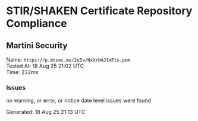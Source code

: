 # STIR/SHAKEN Certificate Repository Compliance

## Martini Security

Name: `https://p.mtsec.me/2e5a/NxXrHAJImTts.pem`\
Tested At: 18 Aug 25 21:02 UTC\
Time: 232ms

### Issues

no warning, or error, or notice date level issues were found

Generated: 18 Aug 25 21:13 UTC